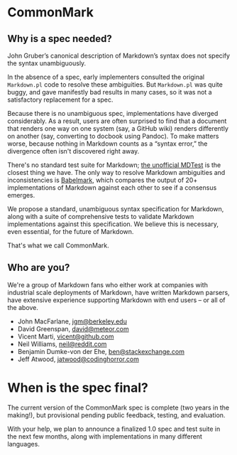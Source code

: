 # CommonMark

## Why is a spec needed?

John Gruber’s canonical description of Markdown’s syntax does not specify the syntax unambiguously.

In the absence of a spec, early implementers consulted the original `Markdown.pl` code to resolve these ambiguities. But `Markdown.pl` was quite buggy, and gave manifestly bad results in many cases, so it was not a satisfactory replacement for a spec.

Because there is no unambiguous spec, implementations have diverged considerably. As a result, users are often surprised to find that a document that renders one way on one system (say, a GitHub wiki) renders differently on another (say, converting to docbook using Pandoc). To make matters worse, because nothing in Markdown counts as a “syntax error,” the divergence often isn't discovered right away.

There's no standard test suite for Markdown; [the unofficial MDTest](https://github.com/michelf/mdtest/) is the closest thing we have. The only way to resolve Markdown ambiguities and inconsistencies is [Babelmark](http://johnmacfarlane.net/babelmark2/), which compares the output of 20+ implementations of Markdown against each other to see if a consensus emerges.

We propose a standard, unambiguous syntax specification for Markdown, along with a suite of comprehensive tests to validate Markdown implementations against this specification. We believe this is necessary, even essential, for the future of Markdown.

That's what we call CommonMark.

## Who are you?

We're a group of Markdown fans who either work at companies with industrial scale deployments of Markdown, have written Markdown parsers, have extensive experience supporting Markdown with end users – or all of the above.

- John MacFarlane, jgm@berkeley.edu
- David Greenspan, david@meteor.com
- Vicent Marti, vicent@github.com
- Neil Williams, neil@reddit.com
- Benjamin Dumke-von der Ehe, ben@stackexchange.com
- Jeff Atwood, jatwood@codinghorror.com

# When is the spec final?

The current version of the CommonMark spec is complete (two years in the making!), but provisional pending public feedback, testing, and evaluation.

With your help, we plan to announce a finalized 1.0 spec and test suite in the next few months, along with implementations in many different languages.
